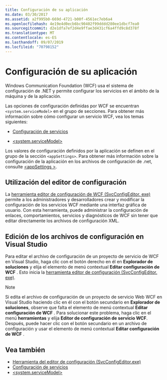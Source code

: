 ```yaml
---
title: Configuración de su aplicación
ms.date: 03/30/2017
ms.assetid: a2f995b0-669d-4721-b00f-4561ec7eb6a4
ms.openlocfilehash: 4e19e4d0ecb6bc90402f99dddd280ee1dbcf7ea0
ms.sourcegitcommit: d2e1dfa7ef2d4e9ffae3d431cf6a4ffd9c8d378f
ms.translationtype: MT
ms.contentlocale: es-ES
ms.lasthandoff: 09/07/2019
ms.locfileid: "70798152"
---
```

# <a name="configuring-your-application"></a>Configuración de su aplicación
Windows Communication Foundation (WCF) usa el sistema de configuración de .NET y permite configurar los servicios en el ámbito de la máquina y de la aplicación.  
  
 Las opciones de configuración definidas por WCF se encuentran `<system.serviceModel>` en el grupo de secciones. Para obtener más información sobre cómo configurar un servicio WCF, vea los temas siguientes:  
  
- [Configuración de servicios](../configuring-services.md)  
  
- [\<system.serviceModel>](../../configure-apps/file-schema/wcf/system-servicemodel.md)  
  
 Los valores de configuración definidos por la aplicación se definen en el grupo de la sección `<appSettings>`. Para obtener más información sobre la configuración de la aplicación en los archivos de configuración de .net, consulte [ \<appSettings >](https://go.microsoft.com/fwlink/?LinkId=95159).  
  
## <a name="using-the-configuration-editor"></a>Utilización del editor de configuración  
 La [herramienta editor de configuración de WCF (SvcConfigEditor. exe)](../configuration-editor-tool-svcconfigeditor-exe.md) permite a los administradores y desarrolladores crear y modificar la configuración de los servicios WCF mediante una interfaz gráfica de usuario. Con esta herramienta, puede administrar la configuración de enlaces, comportamientos, servicios y diagnósticos de WCF sin tener que editar directamente los archivos de configuración XML.  
  
## <a name="editing-configuration-files-in-visual-studio"></a>Edición de los archivos de configuración en Visual Studio  
 Para editar el archivo de configuración de un proyecto de servicio de WCF en Visual Studio, haga clic con el botón derecho en él en **Explorador de soluciones** y elija el elemento de menú contextual **Editar configuración de WCF** . Esto inicia la [herramienta editor de configuración (SvcConfigEditor. exe)](../configuration-editor-tool-svcconfigeditor-exe.md).  
  
> [!NOTE]
> Si edita el archivo de configuración de un proyecto de servicio Web WCF en Visual Studio haciendo clic en él con el botón secundario en **Explorador de soluciones**, observe que falta el elemento de menú contextual **Editar configuración de WCF** . Para solucionar este problema, haga clic en el menú **herramientas** y elija **Editor de configuración de servicio WCF**. Después, puede hacer clic con el botón secundario en un archivo de configuración y usar el elemento de menú contextual **Editar configuración de WCF** .  
  
## <a name="see-also"></a>Vea también

- [Herramienta del editor de configuración (SvcConfigEditor.exe)](../configuration-editor-tool-svcconfigeditor-exe.md)
- [Configuración de servicios](../configuring-services.md)
- [\<system.serviceModel>](../../configure-apps/file-schema/wcf/system-servicemodel.md)
